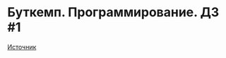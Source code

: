 # Буткемп. Программирование. ДЗ #1 


[Источник](https://acmp.ru/asp/do/index.asp?main=task&id_course=1&id_section=5&id_topic=114&id_problem=702)
